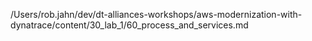 /Users/rob.jahn/dev/dt-alliances-workshops/aws-modernization-with-dynatrace/content/30_lab_1/60_process_and_services.md